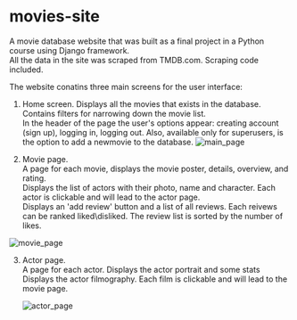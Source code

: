 # movies-site
A movie database website that was built as a final project in a Python course using Django framework. <br>
All the data in the site was scraped from TMDB.com. Scraping code included.

The website conatins three main screens for the user interface: 

1. Home screen. 
    Displays all the movies that exists in the database. <br>
    Contains filters for narrowing down the movie list. <br>
    In the header of the page the user's options appear: creating account (sign up), logging in, logging out. Also, available only for superusers, is the option to add a newmovie to the database. 
  ![main_page](https://user-images.githubusercontent.com/119158314/217504609-888f3133-4c22-46ec-b2e3-3239c4e767ac.png)

  
 2. Movie page. <br>
    A page for each movie, displays the movie poster, details, overview, and rating. <br>
    Displays the list of actors with their photo, name and character. Each actor is clickable and will lead to the actor page. <br>
    Displays an 'add review' button and a list of all reviews. Each reivews can be ranked liked\disliked. The review list is sorted by the number of likes.<br>
    
  ![movie_page](https://user-images.githubusercontent.com/119158314/217505096-c9dc75a8-7eeb-4433-8efc-3594d05fb459.png)

3. Actor page.<br>
   A page for each actor. Displays the actor portrait and some stats <br>
   Displays the actor filmography. Each film is clickable and will lead to the movie page.<br>
   
   ![actor_page](https://user-images.githubusercontent.com/119158314/217505318-02f366ef-9c22-45d4-9379-1c42d1497cc4.png)
 
 
 

   
   
